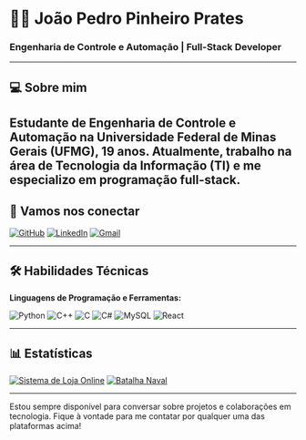 # 👨‍💻 João Pedro Pinheiro Prates

### Engenharia de Controle e Automação | Full-Stack Developer 

---

## 💻 Sobre mim

Estudante de **Engenharia de Controle e Automação** na **Universidade Federal de Minas Gerais (UFMG)**, 19 anos. Atualmente, trabalho na área de **Tecnologia da Informação (TI)** e me especializo em **programação full-stack**.
---

## 🔗 Vamos nos conectar

[![GitHub](https://img.shields.io/badge/GitHub-100000?style=for-the-badge&logo=github&logoColor=white)](https://github.com/JpPrates21)
[![LinkedIn](https://img.shields.io/badge/LinkedIn-0A66C2?style=for-the-badge&logo=linkedin&logoColor=white)](https://www.linkedin.com/in/joão-pedro-prates-9563051ab/)
[![Gmail](https://img.shields.io/badge/Gmail-EA4335?style=for-the-badge&logo=gmail&logoColor=white)](mailto:jpprates2016@gmail.com)

---

## 🛠 Habilidades Técnicas

**Linguagens de Programação e Ferramentas:**

![Python](https://img.shields.io/badge/Python-3670A0?style=for-the-badge&logo=python&logoColor=ffdd54)
![C++](https://img.shields.io/badge/C%2B%2B-00599C?style=for-the-badge&logo=c%2B%2B&logoColor=white)
![C](https://img.shields.io/badge/C-00599C?style=for-the-badge&logo=c&logoColor=white)
![C#](https://img.shields.io/badge/C%23-823085?style=for-the-badge&logo=c-sharp&logoColor=white)
![MySQL](https://img.shields.io/badge/MySQL-00000F?style=for-the-badge&logo=mysql&logoColor=white)
![React](https://img.shields.io/badge/React-000?style=for-the-badge&logo=react)

---

## 📊 Estatísticas

[![Sistema de Loja Online](https://github-readme-stats.vercel.app/api/pin/?username=JpPrates21&repo=SistemaDeLojaOnline&bg_color=0D1117&border_color=A020F0&show_icons=true&icon_color=FFFFFF&title_color=A020F0&text_color=FFF)](https://github.com/JpPrates21/SistemaDeLojaOnline)
[![Batalha Naval](https://github-readme-stats.vercel.app/api/pin/?username=JpPrates21&repo=BatalhaNaval&bg_color=0D1117&border_color=A020F0&show_icons=true&icon_color=FFFFFF&title_color=A020F0&text_color=FFF)](https://github.com/JpPrates21/BatalhaNaval)

---

Estou sempre disponível para conversar sobre projetos e colaborações em tecnologia. Fique à vontade para me contatar por qualquer uma das plataformas acima!
